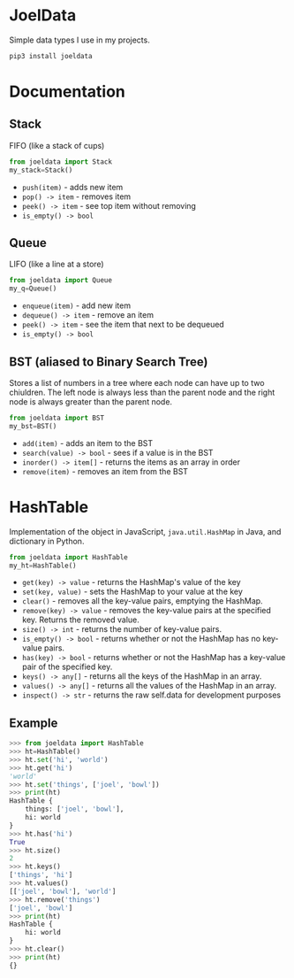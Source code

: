 # JoelData
Simple data types I use in my projects.
```py
pip3 install joeldata
```


# Documentation
## Stack
FIFO (like a stack of cups)

```py
from joeldata import Stack
my_stack=Stack()
```

* `push(item)` - adds new item
* `pop() -> item` - removes item
* `peek() -> item` - see top item without removing
* `is_empty() -> bool`


## Queue
LIFO (like a line at a store)

```py
from joeldata import Queue
my_q=Queue()
```

* `enqueue(item)` - add new item
* `dequeue() -> item` - remove an item
* `peek() -> item` - see the item that next to be dequeued
* `is_empty() -> bool`



## BST (aliased to Binary Search Tree)
Stores a list of numbers in a tree where each node can have up to two chiuldren. The left node is always less than the parent node and the right node is always greater than the parent node.

```py
from joeldata import BST
my_bst=BST()
```

* `add(item)` - adds an item to the BST
* `search(value) -> bool` - sees if a value is in the BST
* `inorder() -> item[]` - returns the items as an array in order
* `remove(item)` - removes an item from the BST


# HashTable
Implementation of the object in JavaScript, `java.util.HashMap` in Java, and dictionary in Python.

```py
from joeldata import HashTable
my_ht=HashTable()
```

* `get(key) -> value` - returns the HashMap's value of the key
* `set(key, value)` - sets the HashMap to your value at the key
* `clear()` - removes all the key-value pairs, emptying the HashMap.
* `remove(key) -> value` - removes the key-value pairs at the specified key. Returns the removed value.
* `size() -> int` - returns the number of key-value pairs.
* `is_empty() -> bool` - returns whether or not the HashMap has no key-value pairs.
* `has(key) -> bool` - returns whether or not the HashMap has a key-value pair of the specified key.
* `keys() -> any[]` - returns all the keys of the HashMap in an array.
* `values() -> any[]` - returns all the values of the HashMap in an array.
* `inspect() -> str` - returns the raw self.data for development purposes


## Example
```py
>>> from joeldata import HashTable
>>> ht=HashTable()
>>> ht.set('hi', 'world')
>>> ht.get('hi')
'world'
>>> ht.set('things', ['joel', 'bowl'])
>>> print(ht)
HashTable {
	things: ['joel', 'bowl'],
	hi: world
}
>>> ht.has('hi')
True
>>> ht.size()
2
>>> ht.keys()
['things', 'hi']
>>> ht.values()
[['joel', 'bowl'], 'world']
>>> ht.remove('things')
['joel', 'bowl']
>>> print(ht)
HashTable {
	hi: world
}
>>> ht.clear()
>>> print(ht)
{}
```

